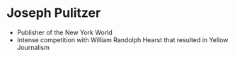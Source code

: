 # Joseph Pulitzer
- Publisher of the New York World
- Intense competition with William Randolph Hearst that resulted in Yellow Journalism
